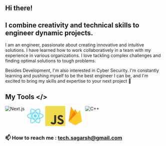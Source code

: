 ## Hi there!
## I combine creativity and technical skills to engineer dynamic projects.
 
I am an engineer, passionate about creating innovative and intuitive solutions. I have learned how to work collaboratively in a team with my experience in various organizations.
I love tackling complex challenges and finding optimal solutions to tough problems.

Besides Development, I'm also interested in Cyber Security.
I'm constantly learning and pushing myself to be the best engineer I can be, and I'm excited to bring my skills and expertise to your next project 🌱

## My Tools </>

<img align="left" alt="Next.js" height="64" width="64" src="https://github.com/sagar-io/sagar-io/assets/86215447/1ed6cc54-1065-4696-b7e8-9e39324fd4bb" />
<img align="left" alt="React"height="64" width="64" src="https://raw.githubusercontent.com/github/explore/80688e429a7d4ef2fca1e82350fe8e3517d3494d/topics/react/react.png" />
<img align="left" alt="JavaScript"height="64" width="64" src="https://raw.githubusercontent.com/github/explore/80688e429a7d4ef2fca1e82350fe8e3517d3494d/topics/javascript/javascript.png" />
<img align="left" alt="Firebase"height="64" width="64" src="https://raw.githubusercontent.com/github/explore/80688e429a7d4ef2fca1e82350fe8e3517d3494d/topics/firebase/firebase.png" />
<img align="left" alt="C++"height="64" width="64" src="https://github.com/sagar-io/sagar-io/assets/86215447/d028317f-4e39-4898-9337-df0a80202770" />

<br><br><br><br>
<!-- ## 🌱 I’m currently learning how to make incredible websites.-->

### 📫 How to reach me : tech.sagarsh@gmail.com

